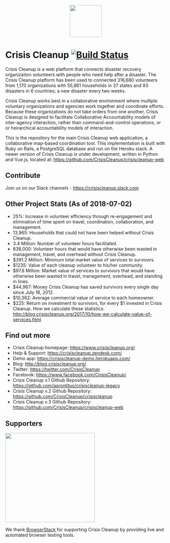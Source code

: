 <p align="center"><a href="https://www.crisiscleanup.org" target="_blank"><img width="100"src="https://www.crisiscleanup.org/assets/ccu-logo-balloons-2a4fa4ff9ee5ad03846e1d7bdb3cc71d.png"></a></p>

# Crisis Cleanup [![Build Status](https://circleci.com/gh/CrisisCleanup/crisiscleanup.png?style=shield)](https://circleci.com/gh/crisiscleanup/crisiscleanup)

Crisis Cleanup is a web platform that connects disaster recovery organization volunteers with people who need help after a disaster. The Crisis Cleanup platform has been used to connected 316,680 volunteers from 1,170 organizations with 55,861 households in 37 states and 93 disasters in 6 countries; a new disaster every two weeks.

Crisis Cleanup works best in a collaborative environment where multiple voluntary organizations and agencies work together and coordinate efforts. Because these organizations do not take orders from one another, Crisis Cleanup is designed to facilitate Collaborative Accountability models of inter-agency interaction, rather than command-and-control operations, or or heirarchical accountability models of interaction. 

This is the repository for the main Crisis Cleanup web application, a collaborative map-based coordination tool. This implementation is built with Ruby on Rails, a PostgreSQL database and run on the Heroku stack. A newer version of Crisis Cleanup is under development, written in Python and Vue.js, located at: https://github.com/CrisisCleanup/crisiscleanup-web

## Contribute

Join us on our Slack channels - https://crisiscleanup.slack.com

Other Project Stats (As of 2018-07-02)
-------------

 - 25%: Increase in volunteer efficiency through re-engagement and elimination of time spent on travel, coordination, collaboration, and management.
 - 13,965: Households that could not have been helped without Crisis Cleanup.
 - 3.4 Million: Number of volunteer hours facilitated.
 - 838,000: Volunteer hours that would have otherwise been wasted in management, travel, and overhead without Crisis Cleanup.
 - $391.2 Million: Minimum total market value of services to survivors.
 - $1235: Value of each cleanup volunteer to his/her community.
 - $97.8 Million: Market value of services to survivors that would have otherwise been wasted in travel, management, overhead, and standing in lines.
 - $44,967: Money Crisis Cleanup has saved survivors every single day since July 18, 2012.
 - $10,362: Average commercial value of service to each homeowner.
 - $225: Return on investment to survivors, for every $1 invested in Crisis Cleanup.
How we calculate these statistics: http://blog.crisiscleanup.org/2017/10/how-we-calculate-value-of-services.html

Find out more
-------------

 - Crisis Cleanup homepage: https://www.crisiscleanup.org/
 - Help & Support: https://crisiscleanup.zendesk.com/
 - Demo app: https://crisiscleanup-demo.herokuapp.com/
 - Blog: http://blog.crisiscleanup.org/
 - Twitter: https://twitter.com/CrisisCleanup
 - Facebook: https://www.facebook.com/CrisisCleanup/
 - Crisis Cleanup v.1 Github Repository: https://github.com/aarontitus/crisiscleanup-legacy
 - Crisis Cleanup v.2 Github Repository: https://github.com/CrisisCleanup/crisiscleanup
 - Crisis Cleanup v.3 Github Repository: https://github.com/CrisisCleanup/crisiscleanup-web

## Supporters
<img src="http://www.browserstack.com/images/layout/browserstack-logo-600x315.png" width="280"/>

We thank [BrowserStack](http://www.browserstack.com) for supporting Crisis Cleanup by providing live and automated browser testing tools.
